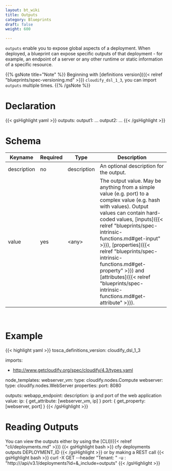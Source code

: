 ```yaml
---
layout: bt_wiki
title: Outputs
category: Blueprints
draft: false
weight: 600

---
```


`outputs` enable you to expose global aspects of a deployment. When deployed, a blueprint can expose specific outputs of that deployment - for example, an endpoint of a server or any other runtime or static information of a specific resource.

{{% gsNote title="Note" %}}
Beginning with [definitions version]({{< relref "blueprints/spec-versioning.md" >}}) `cloudify_dsl_1_3`, you can import `outputs` multiple times.
{{% /gsNote %}}

# Declaration

{{< gsHighlight  yaml >}}
outputs:
  output1:
    ...
  output2:
    ...
{{< /gsHighlight >}}

# Schema

Keyname     | Required | Type        | Description
----------- | -------- | ----        | -----------
description | no       | description | An optional description for the output.
value       | yes      | \<any\>     | The output value. May be anything from a simple value (e.g. port) to a complex value (e.g. hash with values). Output values can contain hard-coded values, [inputs]({{< relref "blueprints/spec-intrinsic-functions.md#get-input" >}}), [properties]({{< relref "blueprints/spec-intrinsic-functions.md#get-property" >}}) and [attributes]({{< relref "blueprints/spec-intrinsic-functions.md#get-attribute" >}}).

<br>

# Example

{{< highlight  yaml >}}
tosca_definitions_version: cloudify_dsl_1_3

imports:
  - http://www.getcloudify.org/spec/cloudify/4.3/types.yaml

node_templates:
  webserver_vm:
    type: cloudify.nodes.Compute
  webserver:
    type: cloudify.nodes.WebServer
    properties:
        port: 8080

outputs:
    webapp_endpoint:
        description: ip and port of the web application
        value:
            ip: { get_attribute: [webserver_vm, ip] }
            port: { get_property: [webserver, port] }
{{< /gsHighlight >}}

# Reading Outputs
You can view the outputs either by using the [CLI]({{< relref "cli/deployments.md" >}})
{{< gsHighlight  bash  >}}
cfy deployments outputs DEPLOYMENT_ID
{{< /gsHighlight >}}
or by making a REST call
{{< gsHighlight  bash  >}}
curl -X GET --header "Tenant: <manager-tenant>" -u <manager-username>:<manager-password> "http://<manager-ip>/api/v3.1/deployments?id=<deployment-id>&_include=outputs"
{{< /gsHighlight >}}
